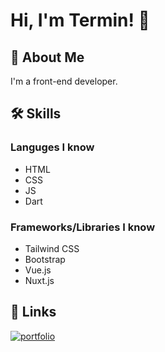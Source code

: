 
# Hi, I'm Termin! 👋


## 🚀 About Me
I'm a front-end developer.

## 🛠 Skills

### Languges I know

- HTML
- CSS
- JS
- Dart

### Frameworks/Libraries I know

- Tailwind CSS
- Bootstrap
- Vue.js 
- Nuxt.js




## 🔗 Links
[![portfolio](https://img.shields.io/badge/my_portfolio-000?style=for-the-badge&logo=ko-fi&logoColor=white)](https://termin.cypherbot.me/)
